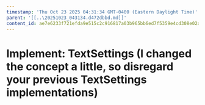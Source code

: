 ```yaml
---
timestamp: 'Thu Oct 23 2025 04:31:34 GMT-0400 (Eastern Daylight Time)'
parent: '[[..\20251023_043134.d472dbbd.md]]'
content_id: ae7e6233f721efda9e515c2c916817a03b965bb6ed7f5359e4cd308e02ad7f1d
---
```


# Implement: TextSettings (I changed the concept a little, so disregard your previous TextSettings implementations)
